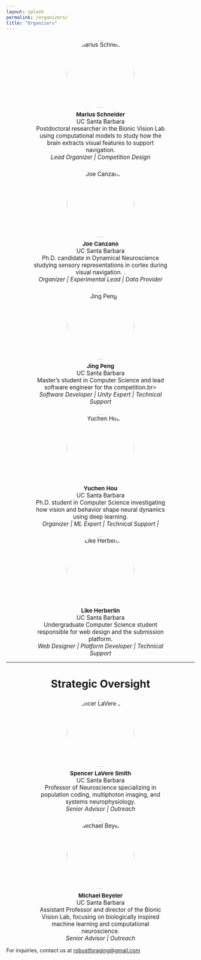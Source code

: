 ```yaml
---
layout: splash
permalink: /organizers/
title: "Organizers"
---
```

<style>
.organizer-photo {
  width: 180px;
  height: 180px;
  object-fit: cover;
  border-radius: 50%;
  margin-bottom: 0.5rem;
}
.organizers-grid { display: flex; flex-wrap: wrap; gap: 1.5rem; justify-content: space-around; margin-top: 1.5rem; }
.organizer-card { width: 360px; text-align: center; font-size: 0.95rem; }

</style>

<div class="organizers-grid">
<!-- Marius -->
<div class="organizer-card">
  <img src="/assets/team/Marius.jpeg" alt="Marius Schneider" class="organizer-photo">
  <div class="organizer-info">
    <strong>Marius Schneider</strong><br>
    UC Santa Barbara<br>
    Postdoctoral researcher in the Bionic Vision Lab using computational models to study how the brain extracts visual features to support navigation.<br>
    <em>Lead Organizer | Competition Design</em>
  </div>
</div>

  <!-- Joe -->
<div class="organizer-card">
  <img src="/assets/team/Joe.png" alt="Joe Canzano" class="organizer-photo">
  <div class="organizer-info">
    <strong>Joe Canzano</strong><br>
    UC Santa Barbara<br>
    Ph.D. candidate in Dynamical Neuroscience studying sensory representations in cortex during visual navigation. .<br>
    <em>Organizer | Experimental Lead | Data Provider</em>
  </div>
</div>

<!-- Jing -->
<div class="organizer-card">
  <img src="/assets/team/jing.jpg" alt="Jing Peng" class="organizer-photo">
  <div class="organizer-info">
    <strong>Jing Peng</strong><br>
    UC Santa Barbara<br>
    Master’s student in Computer Science and lead software engineer for the competition.br>
    <em>Software Developer | Unity Expert | Technical Support</em>
  </div>
</div>

<!-- Yuchen -->
<div class="organizer-card">
  <img src="/assets/team/Yuchen.jpg" alt="Yuchen Hou" class="organizer-photo">
  <div class="organizer-info">
    <strong>Yuchen Hou</strong><br>
    UC Santa Barbara<br>
    Ph.D. student in Computer Science investigating how vision and behavior shape neural dynamics using deep learning.<br>
    <em>Organizer | ML Expert | Technical Support | </em>
  </div>
</div>

<!-- Luke -->
<div class="organizer-card">
  <img src="/assets/team/luke.jpg" alt="Like Herberlin" class="organizer-photo">
  <div class="organizer-info">
    <strong>Like Herberlin</strong><br>
    UC Santa Barbara<br>
    Undergraduate Computer Science student responsible for web design and the submission platform.<br>
    <em>Web Designer | Platform Developer | Technical Support</em>
  </div>
</div>
</div>

***

<h1 style="text-align: center;">Strategic Oversight</h1> 

<div class="organizers-grid">

<!-- Spencer -->
<div class="organizer-card">
  <img src="/assets/team/spencer.jpg" alt="Spencer LaVere Smith" class="organizer-photo">
  <div class="organizer-info">
    <strong>Spencer LaVere Smith</strong><br>
    UC Santa Barbara<br>
    Professor of Neuroscience specializing in population coding, multiphoton imaging, and systems neurophysiology.<br>
    <em>Senior Advisor | Outreach</em>
  </div>
</div>

<!-- Michael -->
<div class="organizer-card">
  <img src="/assets/team/michael.png" alt="Michael Beyeler" class="organizer-photo">
  <div class="organizer-info">
    <strong>Michael Beyeler</strong><br>
    UC Santa Barbara<br>
    Assistant Professor and director of the Bionic Vision Lab, focusing on biologically inspired machine learning and computational neuroscience.<br>
    <em>Senior Advisor | Outreach</em>
  </div>
</div>

</div>



For inquiries, contact us at [robustforaging@gmail.com](mailto:robustforaging@gmail.com)
